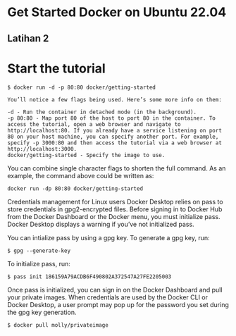 # Get Started Docker on Ubuntu 22.04

## Latihan 2

# Start the tutorial

    $ docker run -d -p 80:80 docker/getting-started
    
    You’ll notice a few flags being used. Here’s some more info on them:

    -d - Run the container in detached mode (in the background).
    -p 80:80 - Map port 80 of the host to port 80 in the container. To access the tutorial, open a web browser and navigate to http://localhost:80. If you already have a service listening on port 80 on your host machine, you can specify another port. For example, specify -p 3000:80 and then access the tutorial via a web browser at http://localhost:3000.
    docker/getting-started - Specify the image to use.

You can combine single character flags to shorten the full command. As an example, the command above could be written as:

    docker run -dp 80:80 docker/getting-started
    
Credentials management for Linux users
Docker Desktop relies on pass to store credentials in gpg2-encrypted files. Before signing in to Docker Hub from the Docker Dashboard or the Docker menu, you must initialize pass. Docker Desktop displays a warning if you’ve not initialized pass.

You can intialize pass by using a gpg key. To generate a gpg key, run:
    
    $ gpg --generate-key
    
To initialize pass, run:

    $ pass init 186159A79ACDB6F490802A372547A27FE2205003
    
Once pass is initialized, you can sign in on the Docker Dashboard and pull your private images. When credentials are used by the Docker CLI or Docker Desktop, a user prompt may pop up for the password you set during the gpg key generation.

    $ docker pull molly/privateimage


  
  
  
  
  
  
  
  
  
  
  
  
  
  
  
  
  
  
  
  
  
